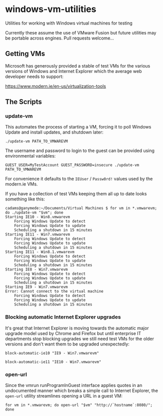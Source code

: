 # windows-vm-utilities

Utilities for working with Windows virtual machines for testing

Currently these assume the use of VMware Fusion but future utilities may be portable across engines. Pull
requests welcome…

## Getting VMs

Microsoft has generously provided a stable of test VMs for the various versions of Windows and
Internet Explorer which the average web developer needs to support:

https://www.modern.ie/en-us/virtualization-tools

## The Scripts

### update-vm

This automates the process of starting a VM, forcing it to poll Windows Update and install updates, and
shutdown later:

```./update-vm PATH_TO_VMWAREVM```

The username and password to login to the guest can be provided using environmental variables:

```GUEST_USER=MyTestAccount GUEST_PASSWORD=insecure ./update-vm PATH_TO_VMWAREVM```

For convenience it defaults to the `IEUser` / `Passw0rd!` values used by the modern.ie VMs.

If you have a collection of test VMs keeping them all up to date looks something like this:

```
cadams@ganymede:~/Documents/Virtual Machines $ for vm in *.vmwarevm; do ./update-vm "$vm"; done
Starting IE10 - Win8.vmwarevm
	Forcing Windows Update to detect
	Forcing Windows Update to update
	Scheduling a shutdown in 15 minutes
Starting IE11 - Win7.vmwarevm
	Forcing Windows Update to detect
	Forcing Windows Update to update
	Scheduling a shutdown in 15 minutes
Starting IE11 - Win8.1.vmwarevm
	Forcing Windows Update to detect
	Forcing Windows Update to update
	Scheduling a shutdown in 15 minutes
Starting IE8 - Win7.vmwarevm
	Forcing Windows Update to detect
	Forcing Windows Update to update
	Scheduling a shutdown in 15 minutes
Starting IE9 - Win7.vmwarevm
Error: Cannot connect to the virtual machine
	Forcing Windows Update to detect
	Forcing Windows Update to update
	Scheduling a shutdown in 15 minutes
```

### Blocking automatic Internet Explorer upgrades

It's great that Internet Explorer is moving towards the automatic major upgrade model used by Chrome and
Firefox but until enterprise IT departments stop blocking upgrades we still need test VMs for the older
versions and don't want them to be upgraded unexpectedly:

```block-automatic-ie10 "IE9 - Win7.vmwarevm"```

```block-automatic-ie11 "IE10 - Win7.vmwarevm"```

### open-url

Since the vmrun runProgramInGuest interface applies quotes in an undocumented manner which breaks a simple
call to Internet Explorer, the `open-url` utility streamlines opening a URL in a guest VM:

```
for vm in *.vmwarevm; do open-url "$vm" "http://`hostname`:8080/"; done
```